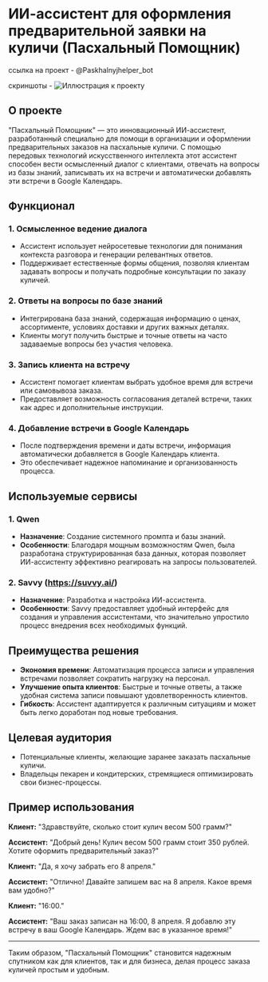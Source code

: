 # ИИ-ассистент для оформления предварительной заявки на куличи (Пасхальный Помощник)

ссылка на проект - @Paskhalnyjhelper_bot

скриншоты  - 
![Иллюстрация к проекту]([https://example.com/image.png](https://github.com/Elena1844/ai_assistent/blob/main/WhatsApp%20Image%202025-02-26%20at%2020.35.11.jpeg?raw=true))

## О проекте

"Пасхальный Помощник" — это инновационный ИИ-ассистент, разработанный специально для помощи в организации и оформлении предварительных заказов на пасхальные куличи. С помощью передовых технологий искусственного интеллекта этот ассистент способен вести осмысленный диалог с клиентами, отвечать на вопросы из базы знаний, записывать их на встречи и автоматически добавлять эти встречи в Google Календарь.

## Функционал

### 1. **Осмысленное ведение диалога**
   - Ассистент использует нейросетевые технологии для понимания контекста разговора и генерации релевантных ответов.
   - Поддерживает естественные формы общения, позволяя клиентам задавать вопросы и получать подробные консультации по заказу куличей.

### 2. **Ответы на вопросы по базе знаний**
   - Интегрирована база знаний, содержащая информацию о ценах, ассортименте, условиях доставки и других важных деталях.
   - Клиенты могут получить быстрые и точные ответы на часто задаваемые вопросы без участия человека.

### 3. **Запись клиента на встречу**
   - Ассистент помогает клиентам выбрать удобное время для встречи или самовывоза заказа.
   - Предоставляет возможность согласования деталей встречи, таких как адрес и дополнительные инструкции.

### 4. **Добавление встречи в Google Календарь**
   - После подтверждения времени и даты встречи, информация автоматически добавляется в Google Календарь клиента.
   - Это обеспечивает надежное напоминание и организованность процесса.

## Используемые сервисы

### 1. **Qwen**
   - **Назначение**: Создание системного промпта и базы знаний.
   - **Особенности**: Благодаря мощным возможностям Qwen, была разработана структурированная база данных, которая позволяет ИИ-ассистенту эффективно реагировать на запросы пользователей.

### 2. **Savvy (https://suvvy.ai/)**
   - **Назначение**: Разработка и настройка ИИ-ассистента.
   - **Особенности**: Savvy предоставляет удобный интерфейс для создания и управления ассистентами, что значительно упростило процесс внедрения всех необходимых функций.

## Преимущества решения

- **Экономия времени**: Автоматизация процесса записи и управления встречами позволяет сократить нагрузку на персонал.
- **Улучшение опыта клиентов**: Быстрые и точные ответы, а также удобная система записи повышают удовлетворенность клиентов.
- **Гибкость**: Ассистент адаптируется к различным ситуациям и может быть легко доработан под новые требования.

## Целевая аудитория

- Потенциальные клиенты, желающие заранее заказать пасхальные куличи.
- Владельцы пекарен и кондитерских, стремящиеся оптимизировать свои бизнес-процессы.

## Пример использования

**Клиент:** "Здравствуйте, сколько стоит кулич весом 500 грамм?"

**Ассистент:** "Добрый день! Кулич весом 500 грамм стоит 350 рублей. Хотите оформить предварительный заказ?"

**Клиент:** "Да, я хочу забрать его 8 апреля."

**Ассистент:** "Отлично! Давайте запишем вас на 8 апреля. Какое время вам удобно?"

**Клиент:** "16:00."

**Ассистент:** "Ваш заказ записан на 16:00, 8 апреля. Я добавлю эту встречу в ваш Google Календарь. Ждем вас в указанное время!"

---

Таким образом, "Пасхальный Помощник" становится надежным спутником как для клиентов, так и для бизнеса, делая процесс заказа куличей простым и удобным.
